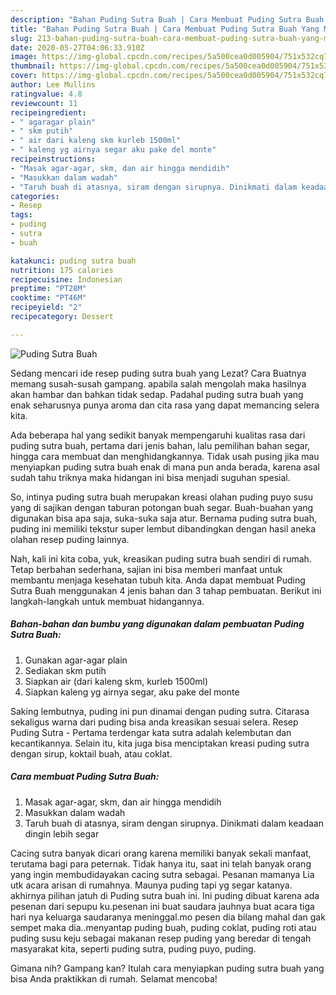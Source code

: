 ```yaml
---
description: "Bahan Puding Sutra Buah | Cara Membuat Puding Sutra Buah Yang Mudah Dan Praktis"
title: "Bahan Puding Sutra Buah | Cara Membuat Puding Sutra Buah Yang Mudah Dan Praktis"
slug: 213-bahan-puding-sutra-buah-cara-membuat-puding-sutra-buah-yang-mudah-dan-praktis
date: 2020-05-27T04:06:33.910Z
image: https://img-global.cpcdn.com/recipes/5a500cea0d005904/751x532cq70/puding-sutra-buah-foto-resep-utama.jpg
thumbnail: https://img-global.cpcdn.com/recipes/5a500cea0d005904/751x532cq70/puding-sutra-buah-foto-resep-utama.jpg
cover: https://img-global.cpcdn.com/recipes/5a500cea0d005904/751x532cq70/puding-sutra-buah-foto-resep-utama.jpg
author: Lee Mullins
ratingvalue: 4.8
reviewcount: 11
recipeingredient:
- " agaragar plain"
- " skm putih"
- " air dari kaleng skm kurleb 1500ml"
- " kaleng yg airnya segar aku pake del monte"
recipeinstructions:
- "Masak agar-agar, skm, dan air hingga mendidih"
- "Masukkan dalam wadah"
- "Taruh buah di atasnya, siram dengan sirupnya. Dinikmati dalam keadaan dingin lebih segar"
categories:
- Resep
tags:
- puding
- sutra
- buah

katakunci: puding sutra buah 
nutrition: 175 calories
recipecuisine: Indonesian
preptime: "PT28M"
cooktime: "PT46M"
recipeyield: "2"
recipecategory: Dessert

---
```



![Puding Sutra Buah](https://img-global.cpcdn.com/recipes/5a500cea0d005904/751x532cq70/puding-sutra-buah-foto-resep-utama.jpg)

Sedang mencari ide resep puding sutra buah yang Lezat? Cara Buatnya memang susah-susah gampang. apabila salah mengolah maka hasilnya akan hambar dan bahkan tidak sedap. Padahal puding sutra buah yang enak seharusnya punya aroma dan cita rasa yang dapat memancing selera kita.

Ada beberapa hal yang sedikit banyak mempengaruhi kualitas rasa dari puding sutra buah, pertama dari jenis bahan, lalu pemilihan bahan segar, hingga cara membuat dan menghidangkannya. Tidak usah pusing jika mau menyiapkan puding sutra buah enak di mana pun anda berada, karena asal sudah tahu triknya maka hidangan ini bisa menjadi suguhan spesial.

So, intinya puding sutra buah merupakan kreasi olahan puding puyo susu yang di sajikan dengan taburan potongan buah segar. Buah-buahan yang digunakan bisa apa saja, suka-suka saja atur. Bernama puding sutra buah, puding ini memiliki tekstur super lembut dibandingkan dengan hasil aneka olahan resep puding lainnya.


Nah, kali ini kita coba, yuk, kreasikan puding sutra buah sendiri di rumah. Tetap berbahan sederhana, sajian ini bisa memberi manfaat untuk membantu menjaga kesehatan tubuh kita. Anda dapat membuat Puding Sutra Buah menggunakan 4 jenis bahan dan 3 tahap pembuatan. Berikut ini langkah-langkah untuk membuat hidangannya.

<!--inarticleads1-->

##### Bahan-bahan dan bumbu yang digunakan dalam pembuatan Puding Sutra Buah:

1. Gunakan  agar-agar plain
1. Sediakan  skm putih
1. Siapkan  air (dari kaleng skm, kurleb 1500ml)
1. Siapkan  kaleng yg airnya segar, aku pake del monte


Saking lembutnya, puding ini pun dinamai dengan puding sutra. Citarasa sekaligus warna dari puding bisa anda kreasikan sesuai selera. Resep Puding Sutra - Pertama terdengar kata sutra adalah kelembutan dan kecantikannya. Selain itu, kita juga bisa menciptakan kreasi puding sutra dengan sirup, koktail buah, atau coklat. 

<!--inarticleads2-->

##### Cara membuat Puding Sutra Buah:

1. Masak agar-agar, skm, dan air hingga mendidih
1. Masukkan dalam wadah
1. Taruh buah di atasnya, siram dengan sirupnya. Dinikmati dalam keadaan dingin lebih segar


Cacing sutra banyak dicari orang karena memiliki banyak sekali manfaat, terutama bagi para peternak. Tidak hanya itu, saat ini telah banyak orang yang ingin membudidayakan cacing sutra sebagai. Pesanan mamanya Lia utk acara arisan di rumahnya. Maunya puding tapi yg segar katanya. akhirnya pilihan jatuh di Puding sutra buah ini. Ini puding dibuat karena ada pesenan dari sepupu ku.pesenan ini buat saudara jauhnya buat acara tiga hari nya keluarga saudaranya meninggal.mo pesen dia bilang mahal dan gak sempet maka dia..menyantap puding buah, puding coklat, puding roti atau puding susu keju sebagai makanan resep puding yang beredar di tengah masyarakat kita, seperti puding sutra, puding puyo, puding. 

Gimana nih? Gampang kan? Itulah cara menyiapkan puding sutra buah yang bisa Anda praktikkan di rumah. Selamat mencoba!
